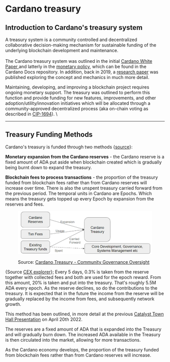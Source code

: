 # Cardano treasury

## Introduction to Cardano's treasury system

A treasury system is a community controlled and decentralized collaborative decision-making mechanism for sustainable funding of the underlying blockchain development and maintenance.\
\
The Cardano treasury system was outlined in the initial [Cardano White Paper ](https://whitepaper.io/document/581/cardano-whitepaper)and latterly in the [monetary policy](https://docs.cardano.org/about-cardano/explore-more/monetary-policy/), which can be found in the Cardano Docs repository. In addition, back in 2019, a [research paper](https://eprint.iacr.org/2018/435.pdf) was published exploring the concept and mechanics in much more detail.

Maintaining, developing, and improving a blockchain project requires ongoing monetary support. The treasury was outlined to perform this function and provide funding for new features, improvements, and other adoption/utility/innovation initiatives which will be allocated through a community-approved decentralized process (aka on-chain voting as described in [CIP-1694](https://www.1694.io/)). \


***

## Treasury Funding Methods

Cardano's treasury is funded through two methods {[source](https://quality-assurance-dao.gitbook.io/community-governance-oversight/catalyst-parameters/governance-parameters/cardano-treasury-with-kevin-hammond)}:

**Monetary expansion from the Cardano reserves** - the Cardano reserve is a fixed amount of ADA put aside when blockchain created which is gradually being burnt down to expand the treasury.

**Blockchain fees to process transactions** - the proportion of the treasury funded from blockchain fees rather than from Cardano reserves will increase over time. There is also the unspent treasury carried forward from the previous period. The temporal units in Cardano are Epochs. Which means the treasury gets topped up every Epoch by expansion from the reserves and fees.

<figure><img src="../../.gitbook/assets/image (4).png" alt=""><figcaption><p>Source: <a href="https://quality-assurance-dao.gitbook.io/community-governance-oversight/catalyst-parameters/governance-parameters/cardano-treasury-with-kevin-hammond">Cardano Treasury - Community Governance Oversight</a></p></figcaption></figure>

{Source [CEX explorer](https://cexplorer.io/supply)}; Every 5 days, 0.3% is taken from the reserve together with collected fees and both are used for the epoch reward. From this amount, 20% is taken and put into the treasury. That's roughly 5.5M ADA every epoch. As the reserve declines, so do the contributions to the treasury. It is expected that in the future the income from the reserve will be gradually replaced by the income from fees, and subsequently network growth.

This method has been outlined, in more detail at the previous [Catalyst Town Hall Presentation](https://quality-assurance-dao.gitbook.io/community-governance-oversight/catalyst-parameters/governance-parameters/cardano-treasury-with-kevin-hammond#catalyst-town-hall-presentation) on April 20th 2022.

The reserves are a fixed amount of ADA that is expanded into the Treasury and will gradually burn down. The increased ADA available in the Treasury is then circulated into the market, allowing for more transactions.

As the Cardano economy develops, the proportion of the treasury funded from blockchain fees rather than from Cardano reserves will increase.
